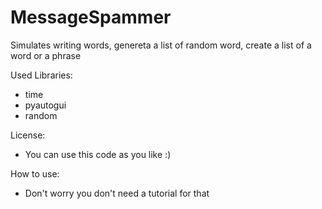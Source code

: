 # MessageSpammer
Simulates writing words, genereta a list of random word, create a list of a word or a phrase

Used Libraries:
- time
- pyautogui
- random

License:
 - You can use this code as you like  :)

How to use:
- Don't worry you don't need a tutorial for that
